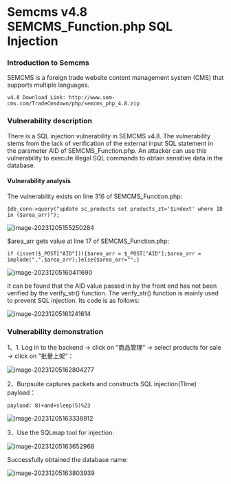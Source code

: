 # Semcms v4.8 SEMCMS_Function.php SQL Injection



### Introduction to Semcms

SEMCMS is a foreign trade website content management system (CMS) that supports multiple languages.

```
v4.8 Download Link: http://www.sem-cms.com/TradeCmsdown/php/semcms_php_4.8.zip
```

### Vulnerability description

There is a SQL injection vulnerability in SEMCMS v4.8. The vulnerability stems from the lack of verification of the external input SQL statement in the parameter AID of SEMCMS_Function.php. An attacker can use this vulnerability to execute illegal SQL commands to obtain sensitive data in the database.

#### Vulnerability analysis

The vulnerability exists on line 316 of SEMCMS_Function.php:

```
$db_conn->query("update sc_products set products_zt='$indext' where ID in ($area_arr)");
```

![image-20231205155250284](https://github.com/SecBridge/Bridge/blob/main/Semcms/Image/image-20231205155250284.png)

$area_arr gets value at line 17 of SEMCMS_Function.php:

```
if (isset($_POST["AID"])){$area_arr = $_POST["AID"];$area_arr = implode(",",$area_arr);}else{$area_arr="";}
```

![image-20231205160411690](https://github.com/SecBridge/Bridge/blob/main/Semcms/Image/image-20231205160411690.png)

It can be found that the AID value passed in by the front end has not been verified by the verify_str() function. The verify_str() function is mainly used to prevent SQL injection. Its code is as follows:

![image-20231205161241614](https://github.com/SecBridge/Bridge/blob/main/Semcms/Image/image-20231205161241614.png)

### Vulnerability demonstration

1、1. Log in to the backend -> click on ”商品管理“ -> select products for sale -> click on ”批量上架“：

![image-20231205162804277](https://github.com/SecBridge/Bridge/blob/main/Semcms/Image/image-20231205162804277.png)

2、Burpsuite captures packets and constructs SQL injection(TIme) payload：

```
payload: 8)+and+sleep(5)%23
```

![image-20231205163338912](https://github.com/SecBridge/Bridge/blob/main/Semcms/Image/image-20231205163338912.png)

3、Use the SQLmap tool for injection:

![image-20231205163652968](https://github.com/SecBridge/Bridge/blob/main/Semcms/Image/image-20231205163652968.png)

Successfully obtained the database name:

![image-20231205163803939](https://github.com/SecBridge/Bridge/blob/main/Semcms/Image/image-20231205163803939.png)

